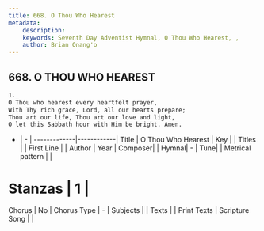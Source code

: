 ```yaml
---
title: 668. O Thou Who Hearest
metadata:
    description: 
    keywords: Seventh Day Adventist Hymnal, O Thou Who Hearest, , 
    author: Brian Onang'o
---
```



## 668. O THOU WHO HEAREST

```txt
1.
O Thou who hearest every heartfelt prayer,
With Thy rich grace, Lord, all our hearts prepare;
Thou art our life, Thou art our love and light,
O let this Sabbath hour with Him be bright. Amen.
```

- |   -  |
-------------|------------|
Title | O Thou Who Hearest |
Key |  |
Titles |  |
First Line |  |
Author | 
Year | 
Composer|  |
Hymnal|  - |
Tune|  |
Metrical pattern | |
# Stanzas | 1 |
Chorus | No |
Chorus Type | - |
Subjects |  |
Texts |  |
Print Texts | 
Scripture Song |  |
  
